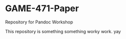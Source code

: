 # GAME-471-Paper
Repository for Pandoc Workshop

This repository is something something worky work. yay
